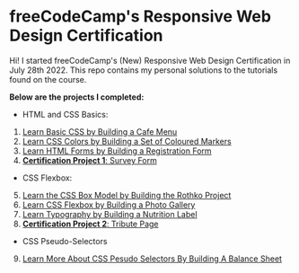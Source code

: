 # freeCodeCamp's Responsive Web Design Certification

Hi! I started freeCodeCamp's (New) Responsive Web Design Certification in July 28th 2022. This repo contains my personal solutions to the tutorials found on the course.

**Below are the projects I completed:**

- HTML and CSS Basics:
1) [Learn Basic CSS by Building a Cafe Menu](01-HTML%20and%20CSS%20Basics/01-Building%20a%20Cafe%20Menu/README.md)
2) [Learn CSS Colors by Building a Set of Coloured Markers](01-HTML%20and%20CSS%20Basics/02-Building%20a%20Set%20of%20Coloured%20Mrkers/README.md)
3) [Learn HTML Forms by Building a Registration Form](01-HTML%20and%20CSS%20Basics/03-Building%20a%20Registration%20Form/README.md)
4) [**Certification Project 1**: Survey Form](01-HTML%20and%20CSS%20Basics/04-Build%20a%20Survey%20Form%20[Certification%20Project]/README.md)

- CSS Flexbox:
5) [Learn the CSS Box Model by Building the Rothko Project](02-CSS%20Flexbox/01-Building%20a%20Rothko%20Painting/README.md)
6) [Learn CSS Flexbox by Building a Photo Gallery](02-CSS%20Flexbox/02-Building%20a%20Photo%20Gallery/README.md)
7) [Learn Typography by Building a Nutrition Label](02-CSS%20Flexbox/03-Building%20a%20Nutrition%20Label/README.md)
8) [**Certification Project 2**: Tribute Page](02-CSS%20Flexbox/05-Build%20a%20Tribute%20Page%20[Certification%20Project]/README.md)

- CSS Pseudo-Selectors
9) [Learn More About CSS Pesudo Selectors By Building A Balance Sheet](03-CSS%20Pseudo%20Selectors/01-Building%20A%20Balance%20Sheet/README.md)
